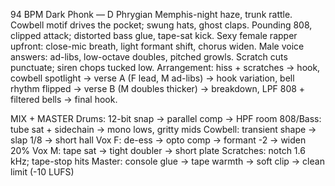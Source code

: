 94 BPM Dark Phonk — D Phrygian
Memphis-night haze, trunk rattle. Cowbell motif drives the pocket; swung hats, ghost claps. Pounding 808, clipped attack; distorted bass glue, tape-sat kick. Sexy female rapper upfront: close-mic breath, light formant shift, chorus widen. Male voice answers: ad-libs, low-octave doubles, pitched growls. Scratch cuts punctuate; siren chops tucked low. Arrangement: hiss + scratches → hook, cowbell spotlight → verse A (F lead, M ad-libs) → hook variation, bell rhythm flipped → verse B (M doubles thicker) → breakdown, LPF 808 + filtered bells → final hook.

MIX + MASTER
Drums: 12-bit snap → parallel comp → HPF room
808/Bass: tube sat + sidechain → mono lows, gritty mids
Cowbell: transient shape → slap 1/8 → short hall
Vox F: de-ess → opto comp → formant -2 → widen 20%
Vox M: tape sat → tight doubler → short plate
Scratches: notch 1.6 kHz; tape-stop hits
Master: console glue → tape warmth → soft clip → clean limit (-10 LUFS)

